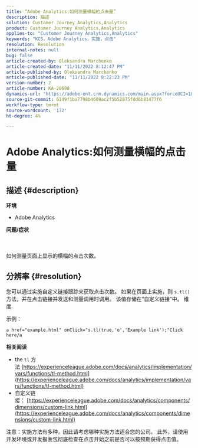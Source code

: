 ```yaml
---
title: “Adobe Analytics:如何测量横幅的点击量”
description: 描述
solution: Customer Journey Analytics,Analytics
product: Customer Journey Analytics,Analytics
applies-to: "Customer Journey Analytics,Analytics"
keywords: "KCS，Adobe Analytics，实施，点击"
resolution: Resolution
internal-notes: null
bug: false
article-created-by: Oleksandra Marchenko
article-created-date: "11/11/2022 8:12:47 PM"
article-published-by: Oleksandra Marchenko
article-published-date: "11/11/2022 8:22:23 PM"
version-number: 2
article-number: KA-20698
dynamics-url: "https://adobe-ent.crm.dynamics.com/main.aspx?forceUCI=1&pagetype=entityrecord&etn=knowledgearticle&id=d97cb833-fd61-ed11-9561-6045bd006b25"
source-git-commit: 6149f1ba7798b4609ac2f5b52875fdd6b81477f6
workflow-type: tm+mt
source-wordcount: '172'
ht-degree: 4%

---
```


# Adobe Analytics:如何测量横幅的点击量

## 描述 {#description}

<b>环境</b>
- Adobe Analytics

<b>问题/症状 </b><br><br> <br><br>如何测量页面上显示的横幅的点击次数。

## 分辨率 {#resolution}


您可以通过实施自定义链接跟踪来获取点击次数。 如果在页面上实施，则 `s.tl()` 方法，并在点击链接并发送和测量调用时调用。 该值存储在“自定义链接”中。 维度.

示例：


```
a href="example.html" onClick="s.tl(true,'o','Example link');"Click here/a
```


<b>相关阅读</b>

- the `tl` 方法 [https://experienceleague.adobe.com/docs/analytics/implementation/vars/functions/tl-method.html](https://experienceleague.adobe.com/docs/analytics/implementation/vars/functions/tl-method.html)
- 自定义链接： [https://experienceleague.adobe.com/docs/analytics/components/dimensions/custom-link.html](https://experienceleague.adobe.com/docs/analytics/components/dimensions/custom-link.html)


注意：实施方法有多种，因此请考虑哪种实施方法适合您的公司。 此外，请使用开发环境或开发报表包彻底检查在点击开始之前是否可以按预期获得点击值。
